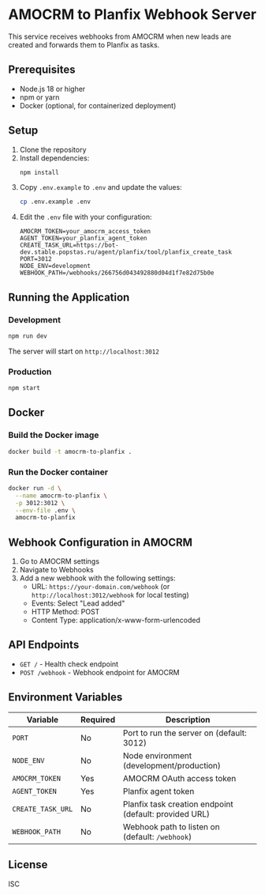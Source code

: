 # AMOCRM to Planfix Webhook Server

This service receives webhooks from AMOCRM when new leads are created and forwards them to Planfix as tasks.

## Prerequisites

- Node.js 18 or higher
- npm or yarn
- Docker (optional, for containerized deployment)

## Setup

1. Clone the repository
2. Install dependencies:
   ```bash
   npm install
   ```
3. Copy `.env.example` to `.env` and update the values:
   ```bash
   cp .env.example .env
   ```
4. Edit the `.env` file with your configuration:
   ```
   AMOCRM_TOKEN=your_amocrm_access_token
   AGENT_TOKEN=your_planfix_agent_token
   CREATE_TASK_URL=https://bot-dev.stable.popstas.ru/agent/planfix/tool/planfix_create_task
   PORT=3012
   NODE_ENV=development
   WEBHOOK_PATH=/webhooks/266756d043492880d04d1f7e82d75b0e
   ```

## Running the Application

### Development

```bash
npm run dev
```

The server will start on `http://localhost:3012`

### Production

```bash
npm start
```

## Docker

### Build the Docker image

```bash
docker build -t amocrm-to-planfix .
```

### Run the Docker container

```bash
docker run -d \
  --name amocrm-to-planfix \
  -p 3012:3012 \
  --env-file .env \
  amocrm-to-planfix
```

## Webhook Configuration in AMOCRM

1. Go to AMOCRM settings
2. Navigate to Webhooks
3. Add a new webhook with the following settings:
   - URL: `https://your-domain.com/webhook` (or `http://localhost:3012/webhook` for local testing)
   - Events: Select "Lead added"
   - HTTP Method: POST
   - Content Type: application/x-www-form-urlencoded

## API Endpoints

- `GET /` - Health check endpoint
- `POST /webhook` - Webhook endpoint for AMOCRM

## Environment Variables

| Variable | Required | Description |
|----------|----------|-------------|
| `PORT` | No | Port to run the server on (default: 3012) |
| `NODE_ENV` | No | Node environment (development/production) |
| `AMOCRM_TOKEN` | Yes | AMOCRM OAuth access token |
| `AGENT_TOKEN` | Yes | Planfix agent token |
| `CREATE_TASK_URL` | No | Planfix task creation endpoint (default: provided URL) |
| `WEBHOOK_PATH` | No | Webhook path to listen on (default: `/webhook`) |

## License

ISC
